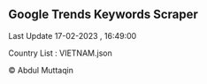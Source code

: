 

## Google Trends Keywords Scraper 
 
Last Update 17-02-2023 , 16:49:00

Country List :
VIETNAM.json



© Abdul Muttaqin 

